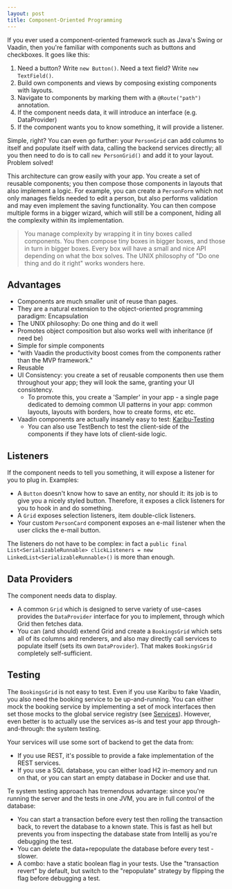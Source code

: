 ```yaml
---
layout: post
title: Component-Oriented Programming
---
```


If you ever used a component-oriented framework such as Java's Swing or Vaadin,
then you're familiar with components such as buttons and checkboxes. It goes like this:

1. Need a button? Write `new Button()`. Need a text field? Write `new TextField()`.
2. Build own components and views by composing existing components with layouts.
3. Navigate to components by marking them with a `@Route("path")` annotation.
4. If the component needs data, it will introduce an interface (e.g. DataProvider)
5. If the component wants you to know something, it will provide a listener.

Simple, right? You can even go further: your `PersonGrid` can add columns to itself
and populate itself with data, calling the backend services directly; all you
then need to do is to call `new PersonGrid()` and add it to your layout. Problem solved!

This architecture can grow easily with your app. You create a set of reusable components;
you then compose those components in layouts that also implement a logic. For example,
you can create a `PersonForm` which not only manages fields needed to edit a person,
but also performs validation and may even implement the saving functionality. You can
then compose multiple forms in a bigger wizard, which will still be a component,
hiding all the complexity within its implementation.

> You manage complexity by wrapping it in tiny boxes called components. You then
> compose tiny boxes in bigger boxes, and those in turn in bigger boxes. Every box
> will have a small and nice API depending on what the box solves. The UNIX
> philosophy of "Do one thing and do it right" works wonders here.

## Advantages

* Components are much smaller unit of reuse than pages.
* They are a natural extension to the object-oriented programming paradigm: Encapsulation
* The UNIX philosophy: Do one thing and do it well
* Promotes object composition but also works well with inheritance (if need be)
* Simple for simple components
* "with Vaadin the productivity boost comes from the components rather than the MVP framework."
* Reusable
* UI Consistency: you create a set of reusable components then use them throughout your app;
  they will look the same, granting your UI consistency.
  * To promote this, you create a 'Sampler' in your app - a single page
    dedicated to demoing common UI patterns in your app: common layouts, layouts with
    borders, how to create forms, etc etc.
* Vaadin components are actually insanely easy to test: [Karibu-Testing](https://github.com/mvysny/karibu-testing/)
  * You can also use TestBench to test the client-side of the components if they have
    lots of client-side logic.

## Listeners

If the component needs to tell you something, it will expose a listener for you to plug in.
Examples:

* A `Button` doesn't know how to save an entity, nor should it: its job is to give you a
  nicely styled button. Therefore, it exposes a click listeners for you to hook in and
  do something.
* A `Grid` exposes selection listeners, item double-click listeners.
* Your custom `PersonCard` component exposes an e-mail listener when the user clicks the e-mail
  button.

The listeners do not have to be complex: in fact a `public final List<SerializableRunnable> clickListeners = new LinkedList<SerializableRunnable>()` is more than enough.

## Data Providers

The component needs data to display.

* A common `Grid` which is designed to serve variety of use-cases provides the `DataProvider`
  interface for you to implement, through which Grid then fetches data.
* You can (and should) extend Grid and create a `BookingsGrid` which sets all of its columns
  and renderers, and also may directly call services to populate itself (sets its own `DataProvider`).
  That makes `BookingsGrid` completely self-sufficient.

## Testing

The `BookingsGrid` is not easy to test. Even if you use Karibu to fake Vaadin,
you also need the booking service to be up-and-running. You can either mock the booking service
by implementing a set of mock interfaces then set those mocks to the global service
registry (see [Services](https://www.vaadinonkotlin.eu//services/)). However, even
better is to actually use the services as-is and test your app through-and-through: the system testing.

Your services will use some sort of backend to get the data from:

* If you use REST, it's possible to provide a fake implementation of the
  REST services.
* If you use a SQL database, you can either load H2 in-memory and run on that, or
  you can start an empty database in Docker and use that.

Te system testing approach has tremendous advantage: since you're running the server
and the tests in one JVM, you are in full control of the database:

* You can start a transaction before every test then rolling the transaction back, to revert
  the database to a known state. This is fast as hell but prevents you from inspecting
  the database state from Intellij as you're debugging the test.
* You can delete the data+repopulate the database before every test - slower.
* A combo: have a static boolean flag in your tests. Use the "transaction revert" by default,
  but switch to the "repopulate" strategy by flipping the flag before debugging a test.

